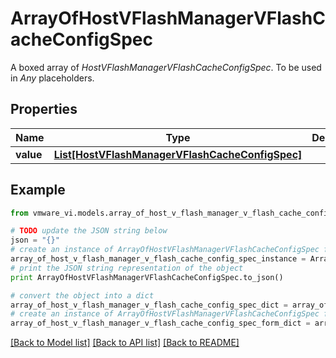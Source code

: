 # ArrayOfHostVFlashManagerVFlashCacheConfigSpec

A boxed array of *HostVFlashManagerVFlashCacheConfigSpec*. To be used in *Any* placeholders. 

## Properties
Name | Type | Description | Notes
------------ | ------------- | ------------- | -------------
**value** | [**List[HostVFlashManagerVFlashCacheConfigSpec]**](HostVFlashManagerVFlashCacheConfigSpec.md) |  | 

## Example

```python
from vmware_vi.models.array_of_host_v_flash_manager_v_flash_cache_config_spec import ArrayOfHostVFlashManagerVFlashCacheConfigSpec

# TODO update the JSON string below
json = "{}"
# create an instance of ArrayOfHostVFlashManagerVFlashCacheConfigSpec from a JSON string
array_of_host_v_flash_manager_v_flash_cache_config_spec_instance = ArrayOfHostVFlashManagerVFlashCacheConfigSpec.from_json(json)
# print the JSON string representation of the object
print ArrayOfHostVFlashManagerVFlashCacheConfigSpec.to_json()

# convert the object into a dict
array_of_host_v_flash_manager_v_flash_cache_config_spec_dict = array_of_host_v_flash_manager_v_flash_cache_config_spec_instance.to_dict()
# create an instance of ArrayOfHostVFlashManagerVFlashCacheConfigSpec from a dict
array_of_host_v_flash_manager_v_flash_cache_config_spec_form_dict = array_of_host_v_flash_manager_v_flash_cache_config_spec.from_dict(array_of_host_v_flash_manager_v_flash_cache_config_spec_dict)
```
[[Back to Model list]](../README.md#documentation-for-models) [[Back to API list]](../README.md#documentation-for-api-endpoints) [[Back to README]](../README.md)


